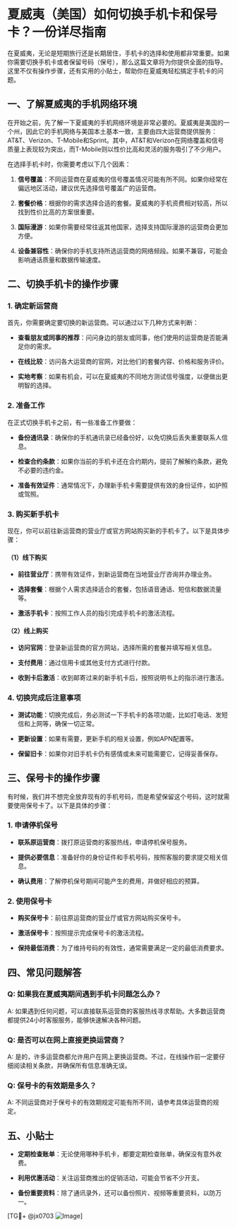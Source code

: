 # 夏威夷（美国）如何切换手机卡和保号卡？一份详尽指南

在夏威夷，无论是短期旅行还是长期居住，手机卡的选择和使用都非常重要。如果你需要切换手机卡或者保留号码（保号），那么这篇文章将为你提供全面的指导。这里不仅有操作步骤，还有实用的小贴士，帮助你在夏威夷轻松搞定手机卡的问题。

## 一、了解夏威夷的手机网络环境

在开始之前，先了解一下夏威夷的手机网络环境是非常必要的。夏威夷是美国的一个州，因此它的手机网络与美国本土基本一致，主要由四大运营商提供服务：AT&T、Verizon、T-Mobile和Sprint。其中，AT&T和Verizon在网络覆盖和信号质量上表现较为突出，而T-Mobile则以性价比高和灵活的服务吸引了不少用户。

在选择手机卡时，你需要考虑以下几个因素：

1. **信号覆盖**：不同运营商在夏威夷的信号覆盖情况可能有所不同。如果你经常在偏远地区活动，建议优先选择信号覆盖广的运营商。
   
2. **套餐价格**：根据你的需求选择合适的套餐。夏威夷的手机资费相对较高，所以找到性价比高的方案很重要。

3. **国际漫游**：如果你需要经常往返其他国家，选择支持国际漫游的运营商会更加方便。

4. **设备兼容性**：确保你的手机支持所选运营商的网络频段。如果不兼容，可能会影响通话质量和数据传输速度。

## 二、切换手机卡的操作步骤

### 1. 确定新运营商

首先，你需要确定要切换的新运营商。可以通过以下几种方式来判断：

- **查看朋友或同事的推荐**：问问身边的朋友或同事，他们使用的运营商是否能满足你的需求。
  
- **在线比较**：访问各大运营商的官网，对比他们的套餐内容、价格和服务评价。

- **实地考察**：如果有机会，可以在夏威夷的不同地方测试信号强度，以便做出更明智的选择。

### 2. 准备工作

在正式切换手机卡之前，有一些准备工作要做：

- **备份通讯录**：确保你的手机通讯录已经备份好，以免切换后丢失重要联系人信息。

- **检查合约条款**：如果你当前的手机卡还在合约期内，提前了解解约条款，避免不必要的违约金。

- **准备有效证件**：通常情况下，办理新手机卡需要提供有效的身份证件，如护照或驾照。

### 3. 购买新手机卡

现在，你可以前往新运营商的营业厅或官方网站购买新的手机卡了。以下是具体步骤：

#### （1）线下购买

- **前往营业厅**：携带有效证件，到新运营商在当地营业厅咨询并办理业务。

- **选择套餐**：根据个人需求选择适合的套餐，包括语音通话、短信和数据流量等。

- **激活手机卡**：按照工作人员的指引完成手机卡的激活流程。

#### （2）线上购买

- **访问官网**：登录新运营商的官方网站，选择所需的套餐并填写相关信息。

- **支付费用**：通过信用卡或其他支付方式进行付款。

- **收到卡后激活**：收到邮寄过来的新手机卡后，按照说明书上的指示进行激活。

### 4. 切换完成后注意事项

- **测试功能**：切换完成后，务必测试一下手机卡的各项功能，比如打电话、发短信和上网等，确保一切正常。

- **更新设置**：如果有需要，更新手机的相关设置，例如APN配置等。

- **保留旧卡**：如果你对旧手机卡仍有感情或未来可能需要它，记得妥善保存。

## 三、保号卡的操作步骤

有时候，我们并不想完全放弃现有的手机号码，而是希望保留这个号码，这时就需要使用保号卡了。以下是具体的步骤：

### 1. 申请停机保号

- **联系原运营商**：拨打原运营商的客服热线，申请停机保号服务。

- **提供必要信息**：准备好你的身份证件和手机号码，按照客服的要求提交相关信息。

- **确认费用**：了解停机保号期间可能产生的费用，并做好相应的预算。

### 2. 使用保号卡

- **购买保号卡**：前往原运营商的营业厅或官方网站购买保号卡。

- **激活保号卡**：按照提示完成保号卡的激活流程。

- **保持最低消费**：为了维持号码的有效性，通常需要满足一定的最低消费要求。

## 四、常见问题解答

### Q: 如果我在夏威夷期间遇到手机卡问题怎么办？

A: 如果遇到任何问题，可以直接联系运营商的客服热线寻求帮助。大多数运营商都提供24小时客服服务，能够快速解决各种问题。

### Q: 是否可以在网上直接更换运营商？

A: 是的，许多运营商都允许用户在网上更换运营商。不过，在线操作前一定要仔细阅读相关条款，并确保所有信息准确无误。

### Q: 保号卡的有效期是多久？

A: 不同运营商对于保号卡的有效期规定可能有所不同，请参考具体运营商的规定。

## 五、小贴士

- **定期检查账单**：无论使用哪种手机卡，都要定期检查账单，确保没有意外收费。

- **利用优惠活动**：关注运营商推出的促销活动，可能会节省不少开支。

- **备份重要资料**：除了通讯录外，还可以备份照片、视频等重要资料，以防万一。

[TG💪+ @jx0703 ![Image](https://github.com/user-attachments/assets/dbca1d08-cadb-493c-b0ec-ad6f7a83f270)]